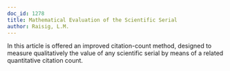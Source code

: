 ```yaml
---
doc_id: 1278
title: Mathematical Evaluation of the Scientific Serial
author: Raisig, L.M.
---
```


In this article is offered an improved citation-count method, designed to
measure qualitatively the value of any scientific serial by means of a related
quantitative citation count.
